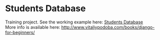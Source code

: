 # Students Database
Training project. See the working example here: [Students Database](http://studentsdb.uk.to)<br>
More info is available here: http://www.vitaliypodoba.com/books/django-for-beginners/

